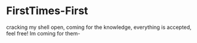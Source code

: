# FirstTimes-First
cracking my shell open, coming for the knowledge, everything is accepted, feel free! Im coming for them-
